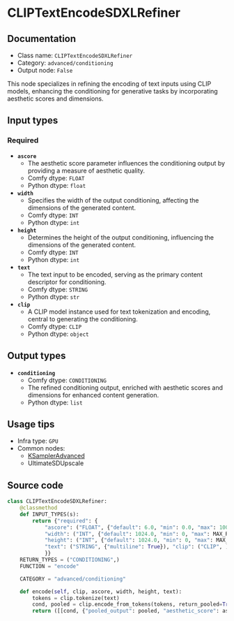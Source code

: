 # CLIPTextEncodeSDXLRefiner
## Documentation
- Class name: `CLIPTextEncodeSDXLRefiner`
- Category: `advanced/conditioning`
- Output node: `False`

This node specializes in refining the encoding of text inputs using CLIP models, enhancing the conditioning for generative tasks by incorporating aesthetic scores and dimensions.
## Input types
### Required
- **`ascore`**
    - The aesthetic score parameter influences the conditioning output by providing a measure of aesthetic quality.
    - Comfy dtype: `FLOAT`
    - Python dtype: `float`
- **`width`**
    - Specifies the width of the output conditioning, affecting the dimensions of the generated content.
    - Comfy dtype: `INT`
    - Python dtype: `int`
- **`height`**
    - Determines the height of the output conditioning, influencing the dimensions of the generated content.
    - Comfy dtype: `INT`
    - Python dtype: `int`
- **`text`**
    - The text input to be encoded, serving as the primary content descriptor for conditioning.
    - Comfy dtype: `STRING`
    - Python dtype: `str`
- **`clip`**
    - A CLIP model instance used for text tokenization and encoding, central to generating the conditioning.
    - Comfy dtype: `CLIP`
    - Python dtype: `object`
## Output types
- **`conditioning`**
    - Comfy dtype: `CONDITIONING`
    - The refined conditioning output, enriched with aesthetic scores and dimensions for enhanced content generation.
    - Python dtype: `list`
## Usage tips
- Infra type: `GPU`
- Common nodes:
    - [KSamplerAdvanced](../../Comfy/Nodes/KSamplerAdvanced.md)
    - UltimateSDUpscale



## Source code
```python
class CLIPTextEncodeSDXLRefiner:
    @classmethod
    def INPUT_TYPES(s):
        return {"required": {
            "ascore": ("FLOAT", {"default": 6.0, "min": 0.0, "max": 1000.0, "step": 0.01}),
            "width": ("INT", {"default": 1024.0, "min": 0, "max": MAX_RESOLUTION}),
            "height": ("INT", {"default": 1024.0, "min": 0, "max": MAX_RESOLUTION}),
            "text": ("STRING", {"multiline": True}), "clip": ("CLIP", ),
            }}
    RETURN_TYPES = ("CONDITIONING",)
    FUNCTION = "encode"

    CATEGORY = "advanced/conditioning"

    def encode(self, clip, ascore, width, height, text):
        tokens = clip.tokenize(text)
        cond, pooled = clip.encode_from_tokens(tokens, return_pooled=True)
        return ([[cond, {"pooled_output": pooled, "aesthetic_score": ascore, "width": width,"height": height}]], )

```
